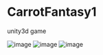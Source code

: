CarrotFantasy1
==============

unity3d game

 ![image](https://github.com/FiveDay/CarrotFantasy1/screenshots/1.png)
 ![image](https://github.com/FiveDay/CarrotFantasy1/screenshots/2.png)
 ![image](https://github.com/FiveDay/CarrotFantasy1/screenshots/3.png)